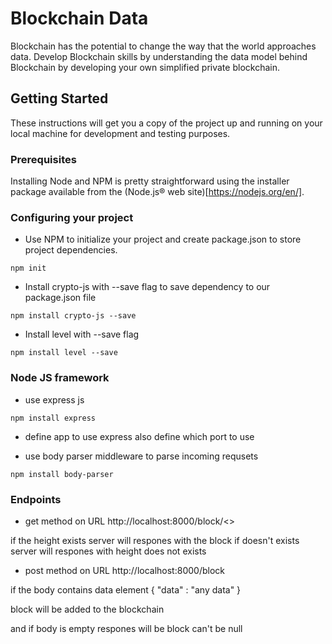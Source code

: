 # Blockchain Data

Blockchain has the potential to change the way that the world approaches data. Develop Blockchain skills by understanding the data model behind Blockchain by developing your own simplified private blockchain.

## Getting Started

These instructions will get you a copy of the project up and running on your local machine for development and testing purposes.

### Prerequisites

Installing Node and NPM is pretty straightforward using the installer package available from the (Node.js® web site)[https://nodejs.org/en/].

### Configuring your project

- Use NPM to initialize your project and create package.json to store project dependencies.
```
npm init
```
- Install crypto-js with --save flag to save dependency to our package.json file
```
npm install crypto-js --save
```
- Install level with --save flag
```
npm install level --save
```


### Node JS framework 

- use express js 
```
npm install express 
```
- define app to use express also define which port to use

- use body parser middleware to parse incoming requsets
```
npm install body-parser
```

### Endpoints 

- get method  on URL http://localhost:8000/block/<<BlockHeight>>

if the height exists server will respones with the block
if doesn't exists server will respones with height does not exists


- post  method  on URL http://localhost:8000/block

if the body contains data element 
{
  "data" : "any data"
}

block will be added to the blockchain

and if body is empty respones will be block can't be null

